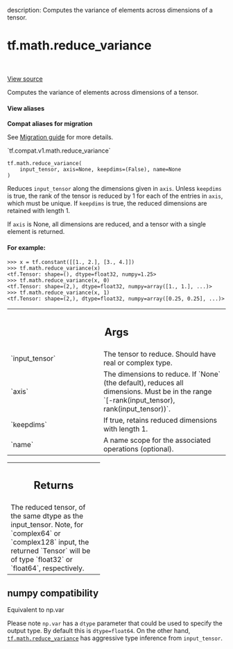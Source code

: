 description: Computes the variance of elements across dimensions of a tensor.

<div itemscope itemtype="http://developers.google.com/ReferenceObject">
<meta itemprop="name" content="tf.math.reduce_variance" />
<meta itemprop="path" content="Stable" />
</div>

# tf.math.reduce_variance

<!-- Insert buttons and diff -->

<table class="tfo-notebook-buttons tfo-api nocontent" align="left">

</table>

<a target="_blank" href="/code/stable/tensorflow/python/ops/math_ops.py">View source</a>



Computes the variance of elements across dimensions of a tensor.

<section class="expandable">
  <h4 class="showalways">View aliases</h4>
  <p>
<b>Compat aliases for migration</b>
<p>See
<a href="https://www.tensorflow.org/guide/migrate">Migration guide</a> for
more details.</p>
<p>`tf.compat.v1.math.reduce_variance`</p>
</p>
</section>

<pre class="devsite-click-to-copy prettyprint lang-py tfo-signature-link">
<code>tf.math.reduce_variance(
    input_tensor, axis=None, keepdims=(False), name=None
)
</code></pre>



<!-- Placeholder for "Used in" -->

Reduces `input_tensor` along the dimensions given in `axis`.
Unless `keepdims` is true, the rank of the tensor is reduced by 1 for each
of the entries in `axis`, which must be unique. If `keepdims` is true, the
reduced dimensions are retained with length 1.

If `axis` is None, all dimensions are reduced, and a
tensor with a single element is returned.

#### For example:



```
>>> x = tf.constant([[1., 2.], [3., 4.]])
>>> tf.math.reduce_variance(x)
<tf.Tensor: shape=(), dtype=float32, numpy=1.25>
>>> tf.math.reduce_variance(x, 0)
<tf.Tensor: shape=(2,), dtype=float32, numpy=array([1., 1.], ...)>
>>> tf.math.reduce_variance(x, 1)
<tf.Tensor: shape=(2,), dtype=float32, numpy=array([0.25, 0.25], ...)>
```

<!-- Tabular view -->
 <table class="responsive fixed orange">
<colgroup><col width="214px"><col></colgroup>
<tr><th colspan="2"><h2 class="add-link">Args</h2></th></tr>

<tr>
<td>
`input_tensor`
</td>
<td>
The tensor to reduce. Should have real or complex type.
</td>
</tr><tr>
<td>
`axis`
</td>
<td>
The dimensions to reduce. If `None` (the default), reduces all
dimensions. Must be in the range `[-rank(input_tensor),
rank(input_tensor))`.
</td>
</tr><tr>
<td>
`keepdims`
</td>
<td>
If true, retains reduced dimensions with length 1.
</td>
</tr><tr>
<td>
`name`
</td>
<td>
A name scope for the associated operations (optional).
</td>
</tr>
</table>



<!-- Tabular view -->
 <table class="responsive fixed orange">
<colgroup><col width="214px"><col></colgroup>
<tr><th colspan="2"><h2 class="add-link">Returns</h2></th></tr>
<tr class="alt">
<td colspan="2">
The reduced tensor, of the same dtype as the input_tensor. Note,  for
`complex64` or `complex128` input, the returned `Tensor` will be of type
`float32` or `float64`, respectively.
</td>
</tr>

</table>




 <section><devsite-expandable expanded>
 <h2 class="showalways">numpy compatibility</h2>

Equivalent to np.var

Please note `np.var` has a `dtype` parameter that could be used to specify the
output type. By default this is `dtype=float64`. On the other hand,
<a href="../../tf/math/reduce_variance.md"><code>tf.math.reduce_variance</code></a> has aggressive type inference from `input_tensor`.


 </devsite-expandable></section>

